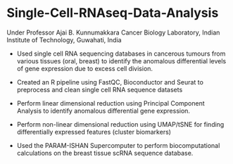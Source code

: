 # Single-Cell-RNAseq-Data-Analysis

Under Professor Ajai B. Kunnumakkara Cancer Biology Laboratory, Indian Institute of Technology, Guwahati, India

- Used single cell RNA sequencing databases in cancerous tumours from various tissues (oral, breast) to identify the anomalous differential levels of gene expression due to excess cell division.

- Created an R pipeline using FastQC, Bioconductor and Seurat to preprocess and clean single cell RNA sequence datasets

- Perform linear dimensional reduction using Principal Component Analysis to identify anomalous differential gene expression.

- Perform non-linear dimensional reduction using UMAP/tSNE for finding differentially expressed features (cluster biomarkers)

- Used the PARAM-ISHAN Supercomputer to perform biocomputational calculations on the breast tissue scRNA sequence database.

